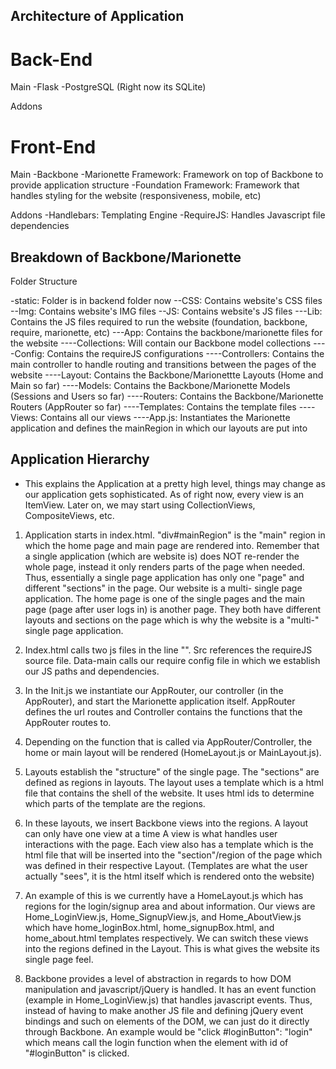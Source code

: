 Architecture of Application
---------------------------


Back-End
==========================
Main
-Flask
-PostgreSQL (Right now its SQLite)

Addons


Front-End
===========================
Main
-Backbone
-Marionette Framework: Framework on top of Backbone to provide application structure
-Foundation Framework: Framework that handles styling for the website (responsiveness, mobile, etc)

Addons
-Handlebars: Templating Engine
-RequireJS: Handles Javascript file dependencies


Breakdown of Backbone/Marionette
--------------------------------
Folder Structure

-static: Folder is in backend folder now
--CSS: Contains website's CSS files
--Img: Contains website's IMG files
--JS: Contains website's JS files
---Lib: Contains the JS files required to run the website (foundation, backbone, require, marionette, etc)
---App: Contains the backbone/marionette files for the website
----Collections: Will contain our Backbone model collections
----Config: Contains the requireJS configurations
----Controllers: Contains the main controller to handle routing and transitions between the pages of the website
----Layout: Contains the Backbone/Marionettte Layouts (Home and Main so far)
----Models: Contains the Backbone/Marionette Models (Sessions and Users so far)
----Routers: Contains the Backbone/Marionette Routers (AppRouter so far)
----Templates: Contains the template files
----Views: Contains all our views 
----App.js: Instantiates the Marionette application and defines the mainRegion in which our layouts are put into

Application Hierarchy
----------------------
* This explains the Application at a pretty high level, things may change as our application gets sophisticated. As of right now, every view is an ItemView. Later on, we may start using CollectionViews, CompositeViews, etc.

1. Application starts in index.html. "div#mainRegion" is the "main" region in which the home page and main page are rendered into. Remember that a single application (which are website is) does NOT re-render the whole page, instead it only renders parts of the page when needed. Thus, essentially a single page application has only one "page" and different "sections" in the page. Our website is a multi- single page application. The home page is one of the single pages and the main page (page after user logs in) is another page. They both have different layouts and sections on the page which is why the website is a "multi-" single page application.

2. Index.html calls two js files in the line "<script type="text/javascript" src="js/libs/require.js" data-main="js/app/config/Init.js"></script>". Src references the requireJS source file. Data-main calls our require config file in which we establish our JS paths and dependencies.

3. In the Init.js we instantiate our AppRouter, our controller (in the AppRouter), and start the Marionette application itself. AppRouter defines the url routes and Controller contains the functions that the AppRouter routes to.

4. Depending on the function that is called via AppRouter/Controller, the home or main layout will be rendered (HomeLayout.js or MainLayout.js).

5. Layouts establish the "structure" of the single page. The "sections" are defined as regions in layouts. The layout uses a template which is a html file that contains the shell of the website. It uses html ids to determine which parts of the template are the regions.

6. In these layouts, we insert Backbone views into the regions. A layout can only have one view at a time A view is what handles user interactions with the page. Each view also has a template which is the html file that will be inserted into the "section"/region of the page which was defined in their respective Layout. (Templates are what the user actually "sees", it is the html itself which is rendered onto the website)

7. An example of this is we currently have a HomeLayout.js which has regions for the login/signup area and about information. Our views are Home_LoginView.js, Home_SignupView.js, and Home_AboutView.js which have home_loginBox.html, home_signupBox.html, and home_about.html templates respectively. We can switch these views into the regions defined in the Layout. This is what gives the website its single page feel.

8. Backbone provides a level of abstraction in regards to how DOM manipulation and javascript/jQuery is handled. It has an event function (example in Home_LoginView.js) that handles javascript events. Thus, instead of having to make another JS file and defining jQuery event bindings and such on elements of the DOM, we can just do it directly through Backbone. An example would be "click #loginButton": "login" which means call the login function when the element with id of "#loginButton" is clicked.